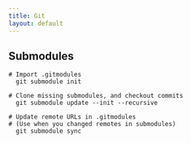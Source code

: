 ```yaml
---
title: Git
layout: default
---
```


## Submodules

    # Import .gitmodules
      git submodule init

    # Clone missing submodules, and checkout commits
      git submodule update --init --recursive

    # Update remote URLs in .gitmodules
    # (Use when you changed remotes in submodules)
      git submodule sync
